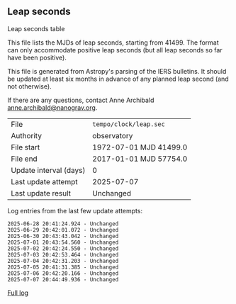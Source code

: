 
## Leap seconds

Leap seconds table

This file lists the MJDs of leap seconds, starting from 41499.
The format can only accommodate positive leap seconds (but all
leap seconds so far have been positive).

This file is generated from Astropy's parsing of the IERS
bulletins. It should be updated at least six months in advance
of any planned leap second (and not otherwise).

If there are any questions, contact Anne Archibald
<anne.archibald@nanograv.org>.

|     |     |
|:--- |:--- |
| File | `tempo/clock/leap.sec` |
| Authority | observatory |
| File start | 1972-07-01 MJD 41499.0 |
| File end | 2017-01-01 MJD 57754.0 |
| Update interval (days) | 0 |
| Last update attempt | 2025-07-07 |
| Last update result | Unchanged |

Log entries from the last few update attempts:
```
2025-06-28 20:41:24.924 - Unchanged
2025-06-29 20:42:01.072 - Unchanged
2025-06-30 20:43:43.042 - Unchanged
2025-07-01 20:43:54.560 - Unchanged
2025-07-02 20:42:24.550 - Unchanged
2025-07-03 20:42:53.464 - Unchanged
2025-07-04 20:42:31.203 - Unchanged
2025-07-05 20:41:31.385 - Unchanged
2025-07-06 20:42:20.166 - Unchanged
2025-07-07 20:44:49.936 - Unchanged
```
[Full log](https://raw.githubusercontent.com/ipta/pulsar-clock-corrections/main/log/tempo/clock/leap.sec.log)
